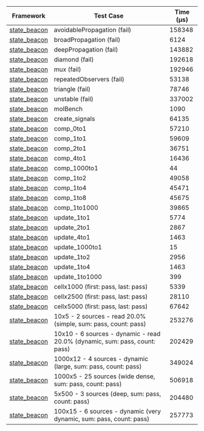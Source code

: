 | Framework | Test Case | Time (μs) |
| --- | --- | --- |
| [state_beacon](https://github.com/jinyus/dart_beacon) | avoidablePropagation (fail) | 158348 |
| [state_beacon](https://github.com/jinyus/dart_beacon) | broadPropagation (fail) | 6124 |
| [state_beacon](https://github.com/jinyus/dart_beacon) | deepPropagation (fail) | 143882 |
| [state_beacon](https://github.com/jinyus/dart_beacon) | diamond (fail) | 192618 |
| [state_beacon](https://github.com/jinyus/dart_beacon) | mux (fail) | 192946 |
| [state_beacon](https://github.com/jinyus/dart_beacon) | repeatedObservers (fail) | 53138 |
| [state_beacon](https://github.com/jinyus/dart_beacon) | triangle (fail) | 78746 |
| [state_beacon](https://github.com/jinyus/dart_beacon) | unstable (fail) | 337002 |
| [state_beacon](https://github.com/jinyus/dart_beacon) | molBench | 1090 |
| [state_beacon](https://github.com/jinyus/dart_beacon) | create_signals | 64135 |
| [state_beacon](https://github.com/jinyus/dart_beacon) | comp_0to1 | 57210 |
| [state_beacon](https://github.com/jinyus/dart_beacon) | comp_1to1 | 59609 |
| [state_beacon](https://github.com/jinyus/dart_beacon) | comp_2to1 | 36751 |
| [state_beacon](https://github.com/jinyus/dart_beacon) | comp_4to1 | 16436 |
| [state_beacon](https://github.com/jinyus/dart_beacon) | comp_1000to1 | 44 |
| [state_beacon](https://github.com/jinyus/dart_beacon) | comp_1to2 | 49058 |
| [state_beacon](https://github.com/jinyus/dart_beacon) | comp_1to4 | 45471 |
| [state_beacon](https://github.com/jinyus/dart_beacon) | comp_1to8 | 45675 |
| [state_beacon](https://github.com/jinyus/dart_beacon) | comp_1to1000 | 39865 |
| [state_beacon](https://github.com/jinyus/dart_beacon) | update_1to1 | 5774 |
| [state_beacon](https://github.com/jinyus/dart_beacon) | update_2to1 | 2867 |
| [state_beacon](https://github.com/jinyus/dart_beacon) | update_4to1 | 1463 |
| [state_beacon](https://github.com/jinyus/dart_beacon) | update_1000to1 | 15 |
| [state_beacon](https://github.com/jinyus/dart_beacon) | update_1to2 | 2956 |
| [state_beacon](https://github.com/jinyus/dart_beacon) | update_1to4 | 1463 |
| [state_beacon](https://github.com/jinyus/dart_beacon) | update_1to1000 | 399 |
| [state_beacon](https://github.com/jinyus/dart_beacon) | cellx1000 (first: pass, last: pass) | 5339 |
| [state_beacon](https://github.com/jinyus/dart_beacon) | cellx2500 (first: pass, last: pass) | 28110 |
| [state_beacon](https://github.com/jinyus/dart_beacon) | cellx5000 (first: pass, last: pass) | 67642 |
| [state_beacon](https://github.com/jinyus/dart_beacon) | 10x5 - 2 sources - read 20.0% (simple, sum: pass, count: pass) | 253276 |
| [state_beacon](https://github.com/jinyus/dart_beacon) | 10x10 - 6 sources - dynamic - read 20.0% (dynamic, sum: pass, count: pass) | 202429 |
| [state_beacon](https://github.com/jinyus/dart_beacon) | 1000x12 - 4 sources - dynamic (large, sum: pass, count: pass) | 349024 |
| [state_beacon](https://github.com/jinyus/dart_beacon) | 1000x5 - 25 sources (wide dense, sum: pass, count: pass) | 506918 |
| [state_beacon](https://github.com/jinyus/dart_beacon) | 5x500 - 3 sources (deep, sum: pass, count: pass) | 204480 |
| [state_beacon](https://github.com/jinyus/dart_beacon) | 100x15 - 6 sources - dynamic (very dynamic, sum: pass, count: pass) | 257773 |
